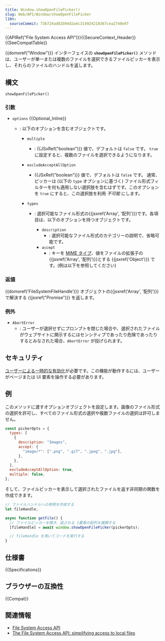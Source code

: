 ```yaml
---
title: Window.showOpenFilePicker()
slug: Web/API/Window/showOpenFilePicker
l10n:
  sourceCommit: 73b724ad82b94d2a4c314924218367cea2740e97
---
```


{{APIRef("File System Access API")}}{{SecureContext_Header}}{{SeeCompatTable}}

{{domxref("Window")}} インターフェイスの **`showOpenFilePicker()`** メソッドは、ユーザーが単一または複数のファイルを選択できるファイルピッカーを表示し、それらのファイルのハンドルを返します。

## 構文

```js-nolint
showOpenFilePicker()
```

### 引数

- `options` {{Optional_Inline}}

  - : 以下のオプションを含むオブジェクトです。

    - `multiple`
      - : {{JSxRef("boolean")}} 値で、デフォルトは `false` です。
        `true` に設定すると、複数のファイルを選択できるようになります。
    - `excludeAcceptAllOption`
      - {{JSxRef("boolean")}} 値で、デフォルトは `false` です。
        通常、ピッカーは (以下の `type` オプションに基づく) ファイル形式フィルターを何も適用しない選択肢を含むはずです。このオプションを `true` にすると、この選択肢を利用 _不可能_ にします。
    - `types`

      - : 選択可能なファイル形式の{{jsxref('Array', '配列')}}です。各項目は、以下のオプションを持つオブジェクトです。

        - `description`
          - : 選択可能なファイル形式のカテゴリーの説明で、省略可能です。
        - `accept`
          - : キーを [MIME タイプ](/ja/docs/Web/HTTP/Basics_of_HTTP/MIME_types/Common_types)、値をファイルの拡張子の{{jsxref('Array', '配列')}}とする {{jsxref('Object')}} です。(例は以下を参照してください)

### 返値

{{domxref('FileSystemFileHandle')}} オブジェクトの{{jsxref('Array', '配列')}}で解決する {{jsxref("Promise")}} を返します。

### 例外

- `AbortError`
  - : ユーザーが選択せずにプロンプトを閉じた場合や、選択されたファイルがウェブサイトに開示するにはセンシティブであったり危険であったりするとみなされた場合、`AbortError` が投げられます。

## セキュリティ

[ユーザーによる一時的な有効化](/ja/docs/Web/Security/User_activation)が必要です。この機能が動作するには、ユーザーがページまたは UI 要素を操作する必要があります。

## 例

このメソッドに渡すオプションオブジェクトを設定します。画像のファイル形式の選択を許可し、すべてのファイル形式の選択や複数ファイルの選択は許可しません。

```js
const pickerOpts = {
  types: [
    {
      description: "Images",
      accept: {
        "image/*": [".png", ".gif", ".jpeg", ".jpg"],
      },
    },
  ],
  excludeAcceptAllOption: true,
  multiple: false,
};
```

そして、ファイルピッカーを表示して選択されたファイルを返す非同期の関数を作成できます。

```js
// ファイルハンドルへの参照を作成する
let fileHandle;

async function getFile() {
  // ファイルピッカーを開き、返される 1要素の配列を展開する
  [fileHandle] = await window.showOpenFilePicker(pickerOpts);

  // fileHandle を用いてコードを実行する
}
```

## 仕様書

{{Specifications}}

## ブラウザーの互換性

{{Compat}}

## 関連情報

- [File System Access API](/ja/docs/Web/API/File_System_Access_API)
- [The File System Access API: simplifying access to local files](https://web.dev/file-system-access/)

